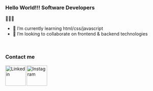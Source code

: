 ### Hello World!!! Software Developers
👋👋👋


- 🌱 I’m currently learning html/css/javascript
- 👯 I’m looking to collaborate on frontend & backend technologies

<div>
  <br/>
  <h3 align="left">Contact me</h3>
  <a href="https://www.linkedin.com/in/sametkamgul/" target="_blank">
    <img align="left" alt="Linkedin" width="64px" src="https://image.flaticon.com/icons/png/512/174/174857.png" />
  </a>
  <a href="https://www.instagram.com/sametkamgul/" target="_blank">
    <img align="left" alt="Instagram" width="64px" src="https://image.flaticon.com/icons/png/512/2111/2111463.png" />
  </a>
</div>
